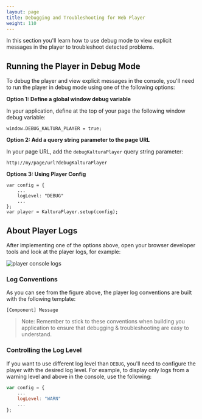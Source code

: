 ```yaml
---
layout: page
title: Debugging and Troubleshooting for Web Player
weight: 110
---
```


In this section you'll learn how to use debug mode to view explicit messages in the player to troubleshoot detected problems.

## Running the Player in Debug Mode

To debug the player and view explicit messages in the console, you'll need to run the player in debug mode using one of the following options:

**Option 1: Define a global window debug variable**

In your application, define at the top of your page the following window debug variable:

```
window.DEBUG_KALTURA_PLAYER = true;
```

**Option 2: Add a query string parameter to the page URL**

In your page URL, add the `debugKalturaPlayer` query string parameter:

```
http://my/page/url?debugKalturaPlayer
```

**Options 3: Using Player Config**

```
var config = {
    ...
    logLevel: "DEBUG"
    ...
};
var player = KalturaPlayer.setup(config);
```

## About Player Logs

After implementing one of the options above, open your browser developer tools and look at the player logs, for example:

![player console logs](./console-logs-example.png)

### Log Conventions

As you can see from the figure above, the player log conventions are built with the following template:

```
[Component] Message
```

> Note: Remember to stick to these conventions when building you application to ensure that debugging & troubleshooting are easy to understand.

### Controlling the Log Level

If you want to use different log level than `DEBUG`, you'll need to configure the player with the desired log level. For example, to display only logs from a warning level and above in the console, use the following:

```js
var config = {
    ...
    logLevel: "WARN"
    ...
};
```
